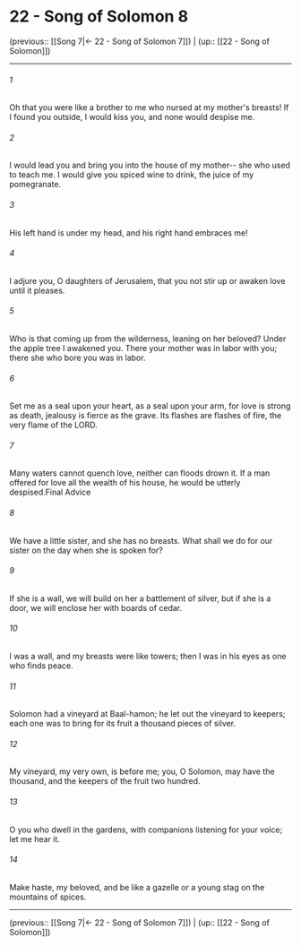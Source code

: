 # 22 - Song of Solomon 8

(previous:: [[Song 7|← 22 - Song of Solomon 7]]) | (up:: [[22 - Song of Solomon]])

***


###### 1 
Oh that you were like a brother to me who nursed at my mother's breasts! If I found you outside, I would kiss you, and none would despise me. 

###### 2 
I would lead you and bring you into the house of my mother-- she who used to teach me. I would give you spiced wine to drink, the juice of my pomegranate. 

###### 3 
His left hand is under my head, and his right hand embraces me! 

###### 4 
I adjure you, O daughters of Jerusalem, that you not stir up or awaken love until it pleases. 

###### 5 
Who is that coming up from the wilderness, leaning on her beloved? Under the apple tree I awakened you. There your mother was in labor with you; there she who bore you was in labor. 

###### 6 
Set me as a seal upon your heart, as a seal upon your arm, for love is strong as death, jealousy is fierce as the grave. Its flashes are flashes of fire, the very flame of the LORD. 

###### 7 
Many waters cannot quench love, neither can floods drown it. If a man offered for love all the wealth of his house, he would be utterly despised.Final Advice 

###### 8 
We have a little sister, and she has no breasts. What shall we do for our sister on the day when she is spoken for? 

###### 9 
If she is a wall, we will build on her a battlement of silver, but if she is a door, we will enclose her with boards of cedar. 

###### 10 
I was a wall, and my breasts were like towers; then I was in his eyes as one who finds peace. 

###### 11 
Solomon had a vineyard at Baal-hamon; he let out the vineyard to keepers; each one was to bring for its fruit a thousand pieces of silver. 

###### 12 
My vineyard, my very own, is before me; you, O Solomon, may have the thousand, and the keepers of the fruit two hundred. 

###### 13 
O you who dwell in the gardens, with companions listening for your voice; let me hear it. 

###### 14 
Make haste, my beloved, and be like a gazelle or a young stag on the mountains of spices.

***

(previous:: [[Song 7|← 22 - Song of Solomon 7]]) | (up:: [[22 - Song of Solomon]])
